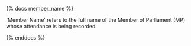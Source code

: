 {% docs member_name %}

'Member Name' refers to the full name of the Member of Parliament (MP) whose attendance is being recorded.

{% enddocs %}
